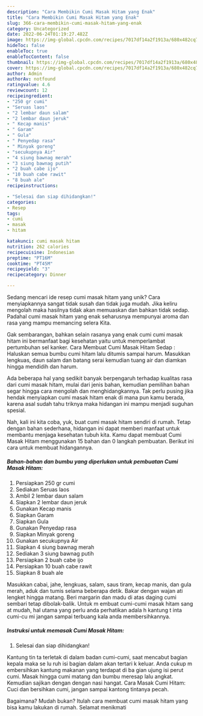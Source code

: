 ```yaml
---
description: "Cara Membikin Cumi Masak Hitam yang Enak"
title: "Cara Membikin Cumi Masak Hitam yang Enak"
slug: 366-cara-membikin-cumi-masak-hitam-yang-enak
category: Uncategorized
date: 2022-06-24T01:19:27.482Z
image: https://img-global.cpcdn.com/recipes/7017df14a2f1913a/680x482cq70/cumi-masak-hitam-foto-resep-utama.jpg
hideToc: false
enableToc: true
enableTocContent: false
thumbnail: https://img-global.cpcdn.com/recipes/7017df14a2f1913a/680x482cq70/cumi-masak-hitam-foto-resep-utama.jpg
cover: https://img-global.cpcdn.com/recipes/7017df14a2f1913a/680x482cq70/cumi-masak-hitam-foto-resep-utama.jpg
author: Admin
authorAv: notfound
ratingvalue: 4.6
reviewcount: 12
recipeingredient:
- "250 gr cumi"
- "Seruas laos"
- "2 lembar daun salam"
- "2 lembar daun jeruk"
- " Kecap manis"
- " Garam"
- " Gula"
- " Penyedap rasa"
- " Minyak goreng"
- "secukupnya Air"
- "4 siung bawnag merah"
- "3 siung bawnag putih"
- "2 buah cabe ijo"
- "10 buah cabe rawit"
- "8 buah ale"
recipeinstructions:

- "Selesai dan siap dihidangkan!"
categories:
- Resep
tags:
- cumi
- masak
- hitam

katakunci: cumi masak hitam 
nutrition: 262 calories
recipecuisine: Indonesian
preptime: "PT16M"
cooktime: "PT45M"
recipeyield: "3"
recipecategory: Dinner

---
```





Sedang mencari ide resep cumi masak hitam yang unik? Cara menyiapkannya sangat tidak susah dan tidak juga mudah. Jika keliru mengolah maka hasilnya tidak akan memuaskan dan bahkan tidak sedap. Padahal cumi masak hitam yang enak seharusnya mempunyai aroma dan rasa yang mampu memancing selera Kita.





Gak sembarangan, bahkan selain rasanya yang enak cumi cumi masak hitam ini bermanfaat bagi kesehatan yaitu untuk memperlambat pertumbuhan sel kanker. Cara Membuat Cumi Masak Hitam Sedap : Haluskan semua bumbu cumi hitam lalu ditumis sampai harum. Masukkan lengkuas, daun salam dan batang serai kemudian tuang air dan diamkan hingga mendidih dan harum.

Ada beberapa hal yang sedikit banyak berpengaruh terhadap kualitas rasa dari cumi masak hitam, mulai dari jenis bahan, kemudian pemilihan bahan segar hingga cara mengolah dan menghidangkannya. Tak perlu pusing jika hendak menyiapkan cumi masak hitam enak di mana pun kamu berada, karena asal sudah tahu triknya maka hidangan ini mampu menjadi suguhan spesial.






Nah, kali ini kita coba, yuk, buat cumi masak hitam sendiri di rumah. Tetap dengan bahan sederhana, hidangan ini dapat memberi manfaat untuk membantu menjaga kesehatan tubuh kita. Kamu dapat membuat Cumi Masak Hitam menggunakan 15 bahan dan 0 langkah pembuatan. Berikut ini cara untuk membuat hidangannya.

<!--inarticleads1-->

##### Bahan-bahan dan bumbu yang diperlukan untuk pembuatan Cumi Masak Hitam:

1. Persiapkan 250 gr cumi
1. Sediakan Seruas laos
1. Ambil 2 lembar daun salam
1. Siapkan 2 lembar daun jeruk
1. Gunakan  Kecap manis
1. Siapkan  Garam
1. Siapkan  Gula
1. Gunakan  Penyedap rasa
1. Siapkan  Minyak goreng
1. Gunakan secukupnya Air
1. Siapkan 4 siung bawnag merah
1. Sediakan 3 siung bawnag putih
1. Persiapkan 2 buah cabe ijo
1. Persiapkan 10 buah cabe rawit
1. Siapkan 8 buah ale


Masukkan cabai, jahe, lengkuas, salam, saus tiram, kecap manis, dan gula merah, aduk dan tumis selama beberapa detik. Bakar dengan wajan ati lengket hingga matang. Beri margarin dan madu di atas daging cumi sembari tetap dibolak-balik. Untuk m embuat cumi-cumi masak hitam sang at mudah, hal utama yang perlu anda perhatikan adala h kantung t inta cumi-cu mi jangan sampai terbuang kala anda membersihkannya. 

<!--inarticleads2-->

##### Instruksi untuk memasak Cumi Masak Hitam:


1. Selesai dan siap dihidangkan!

Kantung tin ta terletak di dalam badan cumi-cumi, saat mencabut bagian kepala maka se lu ruh isi bagian dalam akan tertari k keluar. Anda cukup m embersihkan kantung makanan yang terdapat di ba gian ujung isi perut cumi. Masak hingga cumi matang dan bumbu meresap lalu angkat. Kemudian sajikan dengan dengan nasi hangat. Cara Masak Cumi Hitam: Cuci dan bersihkan cumi, jangan sampai kantong tintanya pecah. 

Bagaimana? Mudah bukan? Itulah cara membuat cumi masak hitam yang bisa kamu lakukan di rumah. Selamat menikmati
